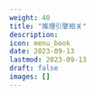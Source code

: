 ```yaml
---
weight: 40
title: "推理引擎相关"
description:
icon: menu_book
date: 2023-09-13
lastmod: 2023-09-13
draft: false
images: []
---
```

